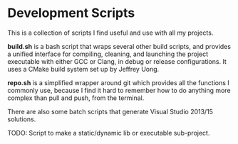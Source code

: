 # Development Scripts
This is a collection of scripts I find useful and use with all my projects.

**build.sh** is a bash script that wraps several other build scripts, and provides a unified interface for compiling, cleaning, and launching the project executable with either GCC or Clang, in debug or release configurations.
It uses a CMake build system set up by Jeffrey Uong.

**repo.sh** is a simplified wrapper around git which provides all the functions I commonly use, because I find it hard to remember how to do anything more complex than pull and push, from the terminal.

There are also some batch scripts that generate Visual Studio 2013/15 solutions.

TODO: Script to make a static/dynamic lib or executable sub-project.

